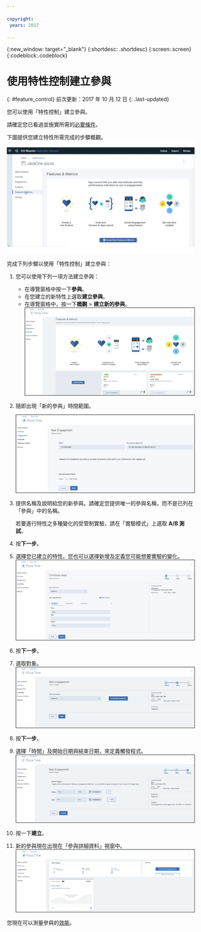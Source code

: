 ```yaml
---

copyright:
 years: 2017

---
```


{:new_window: target="_blank"}
{:shortdesc: .shortdesc}
{:screen:.screen}
{:codeblock:.codeblock}

# 使用特性控制建立參與
{: #feature_control}
前次更新：2017 年 10 月 12 日
{: .last-updated}

您可以使用「特性控制」建立參與。 

請確定您已看過並施實所需的[必要條件](app_prerequisites.html)。

下圖提供您建立特性所需完成的步驟概觀。
	![可以使用特性](images/feature_animated.gif)

完成下列步驟以使用「特性控制」建立參與：

1. 您可以使用下列一項方法建立參與：
	- 在導覽窗格中按一下**參與**。 
	- 在您建立的新特性上選取**建立參與**。
	- 在導覽窗格中，按一下**概觀** > **建立新的參與**。
	![可以使用特性](images/feature_creating.gif)
2. 隨即出現「新的參與」時間範圍。
 
	![新的參與](images/engagement_feature_1.gif)
3. 提供名稱及說明給您的新參與。請確定您提供唯一的參與名稱，而不是已列在「參與」中的名稱。
	
	若要進行特性之多種變化的受管制實驗，請在「實驗模式」上選取 **A/B 測試**。

4. 按**下一步**。
5. 選擇您已建立的特性。您也可以選擇新增及定義您可能想要實驗的變化。
	![新增特性和變化](images/engagement_feature_5.gif)

5. 按**下一步**。
6. 選取對象。
	![選取對象](images/engagement_feature_2.gif)

5. 按**下一步**。
6. 選擇「時間」及開始日期與結束日期，來定義觸發程式。
	![選取對象](images/engagement_feature_3.gif)
7. 按一下**建立**。
8. 新的參與現在出現在「參與詳細資料」視窗中。
	![選取對象](images/engagement_completed.gif)

您現在可以測量參與的[效能](app_measure_performance.html)。


